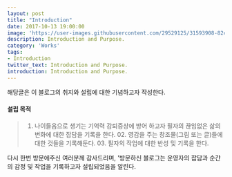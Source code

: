 ```yaml
---
layout: post
title: "Introduction"
date: 2017-10-13 19:00:00
image: 'https://user-images.githubusercontent.com/29529125/31593908-82ce7b80-b26c-11e7-9ba3-2a5decad0817.jpg'
description: Introduction and Purpose.
category: 'Works'
tags:
- Introduction
twitter_text: Introduction and Purpose.
introduction: Introduction and Purpose.
---
```



해당글은 이 블로그의 취지와 설립에 대한 기념하고자 작성한다.

#### 설립 목적
> 01. 나이들음으로 생기는 기억력 감퇴증상에 방어 하고자 필자의 끊임없은 삶의 변화에 대한 잡담을 기록을 한다. 02. 영감을 주는 창조물(그림 또는 글)들에 대한 것들을 기록해둔다. 03. 필자의 작업에 대한 반성 및 기록을 한다.

다시 한번 방문에주신 여러분께 감사드리며, 
'방문하신 블로그는 운영자의 잡담과 순간의 감정 및 작업을 기록하고자 설립되었음을 알린다.
